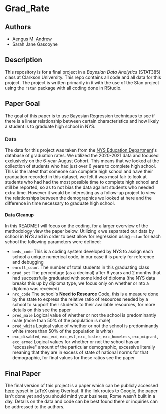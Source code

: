 # Grad_Rate

## Authors
- [Aengus M. Andrew](https://github.com/aengusandrew)
- Sarah Jane Gascoyne

## Description
This repository is for a final project in a *Bayesian Data Analytics* (STAT385) class at Clarkson University. This repo contains all code and all data for this project. The project is written primarily in `R` with the use of the Stan project using the `rstan` package with all coding done in RStudio.

## Paper Goal
The goal of this paper is to use Bayesian Regression techniques to see if there is a linear relationship between certain characteristics and how likely a student is to graduate high school in NYS.

### Data
The data for this project was taken from the [NYS Education Department](https://data.nysed.gov)'s database of graduation rates. We utilized the 2020-2021 data and focused exclusively on the 6-year August Cohort. This means that we looked at the collection of students who had just over 6 years to complete high school. This is the latest that someone can complete high school and have their graduation recorded in this dataset, we felt it was most fair to look at students who had had the most possible time to complete high school and still be reported, so as to not bias the data against students who needed extra time. However it would be interesting as a follow-up project to view the relationships between the demographics we looked at here and the difference in time necessary to graduate high school.

#### Data Cleanup
In this README I will focus on the coding, for a larger overview of the methodology view the paper below. Utilizing `R` we separated our data by school in NYS and in order to best allow for regression using `rstan` for each school the following parameters were defined:
- `beds_code` This is a coding system developed by NYS to assign each school a unique numerical code, in our case it is purely for reference and debugging
- `enroll_count` The number of total students in this graduating class
- `grad_pct` The percentage (as a decimal) after 6 years and 2 months that had successfully graduated with some kind of diploma (the NYS data breaks this up by diploma type, we focus only on whether or nto a diploma was received)
- `nrc_code` The school's **Need to Resource** Code, this is a measure done by the state to express the relative ratio of resources needed by a school to support their students to their available resources, for more details on this see the paper
- `pred_male` Logical value of whether or not the school is predominantly male (more than 50% of the population is male)
- `pred_white` Logical value of whether or not the school is predominantly white (more than 50% of the population is white)
- `exc_disabled`, `exc_ecd`, `exc_esl`, `exc_foster`, `exc_homeless`, `exc_migrant`, `exc_armed` Logical values for whether or not the school has an "excessive" amount of the particular demographic, excessive literally meaning that they are in excess of state of national norms for that demographic, for final values for these ratios see the paper



## Final Paper
The final version of this project is a paper which can be publicly accessed [here](https://google.com) typset in LaTeX using Overleaf. If the link routes to Google, the paper isn't done yet and you should mind your business; Rome wasn't built in a day. Details on the data and code can be best found there or inquiries can be addressed to the authors.